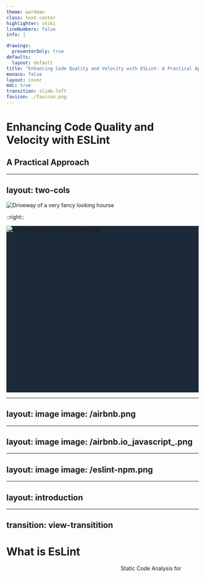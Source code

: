 ```yaml
---
theme: wordman
class: text-center
highlighter: shiki
lineNumbers: false
info: |

drawings:
  presenterOnly: true
defaults:
  layout: default
title: "Enhancing Code Quality and Velocity with ESLint: A Practical Approach"
monaco: false
layout: cover
mdc: true
transition: slide-left
favicon: ./favicon.png
---
```


<div class="flex items-center justify-center h-full w-full flex-col">
    <h1 class="text-8xl! text-shadow text-shadow-lg">Enhancing Code Quality and Velocity with ESLint</h1>
    <h2 class="text-6xl! text-shadow text-shadow-lg">A Practical Approach </h2>
</div>

---
layout: two-cols
---

![Driveway of a very fancy looking hourse](/airbnb-kc.png)

::right::
<div class="flex items-center justify-center" style="background: #1c2939; height: 436px;margin-top: 15px;">
    <img src="/eslint-homepage.png" alt="Screenshot of the eslint homepage" />
</div>

---
layout: image
image: /airbnb.png
---

---
layout: image
image: /airbnb.io_javascript_.png
---

---
layout: image
image: /eslint-npm.png
---

<span class="absolute" style="width: 300px; height: 60px; top: 370px; right: 35px;" v-mark.circle.red> </span>

---
layout: introduction
---

---
transition: view-transitition
---

<h1 class="text-8xl"> What is EsLint </h1>

<div class="flex items-center text-2xl" style="height: 75%; padding-left: 300px">
    <span style="view-transition-name: 'linter'">Static Code Analysis for &nbsp;</span>
    <v-switch childTag="span" tag="span">
        <template #0> JavaScript </template>
        <template #1> TypeScript </template>
        <template #2> React </template>
        <template #3> Vue </template>
        <template #4> Angular </template>
        <template #5> NodeJS </template>
    </v-switch>
</div>

---
transition: view-transitition
---

<h1 class="text-8xl"> What is EsLint </h1>

<div class="flex items-center text-2xl" style="height: 75%; padding-left: 300px">
    <span style="view-transition-name: 'linter'">Fix Code for &nbsp;</span>
    <v-switch childTag="span" tag="span">
        <template #0> JavaScript  </template>
    </v-switch>
</div>

---
transition: view-transitition
---

<h1 class="text-8xl"> What is EsLint </h1>

<div class="flex items-center text-2xl" style="height: 75%; padding-left: 300px">
    <span style="view-transition-name: 'linter'">Formatter for &nbsp;</span>
    <v-switch childTag="span" tag="span">
        <template #0> JavaScript </template>
    </v-switch>
</div>


---
---

# Why

<ul>
    <li style="padding: 1em 0">Reusable</li>
    <li style="padding: 1em 0">Extensible</li>
    <li style="padding: 1em 0">Consistency</li>
    <li style="padding: 1em 0">Catches Bugs Early</li>
</ul>

---
layout: center
---

<h1>Bug Cost Curve</h1>

<img src="/bug-cost-curve.png" class="m-a" style="width: 70%">

<span class="float-right"> * Source: "Trust me, bro" </span>




---
---

# Community and Ecosystem

<div class="flex items-center justify-center w-full h-90">
    <span class="text-2xl">more than <span class="text-5xl">40.000</span> Packages </span>
</div>

---
---

# Community and Ecosystem

<span class="text-4xl text-red">INSERT COMMUNITY PACKAGES </span>

---
layout: center
transition: view-transition
---

<h1 style="view-tranistion-name: 'eslint-version'"> ESLint v9.0.0 is out 🎉 </h1>

---
layout: center
transition: view-transition
---

<h1 style="view-tranistion-name: eslint-version"> ESLint v9.5.0 is out 🎉 </h1>

---
transition: view-transition
preload: false
---

[//]: # (fix transition)
<h1 style="view-tranistion-name: eslint-version"> ESLint v9.5.0 is out 🎉 </h1>

<ul v-motion v-motion-slide-top>
    <li>Externalize Formatter</li>
    <li>Flat Config</li>
</ul>


---
---

# Formatter - The Problem
<div class="flex full-w items-center justify-center h-90">
    <span class="text-4xl"> ESLint !== Prettier</span> 
</div>

---
---

# Formatter - The Solution

<a href='https://eslint.style/'>
    <img src="/eslint-stylistic.png">
</a>
---
---

# ESLint - Flat Config - The Problems

````md magic-move
```json
{
  "extends": ["eslint:recommended"],
}
```

```json
{
  "extends": ["eslint:recommended"],
  "rules": {
    "semi": "warn"
  }
}
```

```yml
---
extends:
- eslint:recommended
rules:
  semi: warn
```

```js
export default [
    {
        "extends": ["eslint:recommended"],
        "rules": {
            "semi": "warn"
        }
    }
];
```

```json
{
  "extends": ["eslint:recommended"],
  "root": true,
  "rules": {
    "semi": "warn"
  }
}
```

```json
{
  "extends": ["eslint:recommended"],
  "root": true,
  "rules": {
    "semi": "warn"
  },
  "overrides": [{
     "files": ["bin/*.js", "lib/*.js"],
     "excludedFiles": "*.test.js",
     "rules": {
       "quotes": ["error", "single"]
     }
  }]
}
```

```json
{
  "root": true,
  "rules": {
    "semi": "warn"
  },
  "overrides": [{
     "files": ["bin/*.js", "lib/*.js"],
     "excludedFiles": "*.test.js",
     "extends": ["eslint:recommended"],
     "rules": {
       "quotes": ["error", "single"]
     }
  }]
}
```
````

---
---

# ESLint - Flat Config - The Solution

````md magic-move

```js
export default [
    {
        files: ["**/*.js"],
        ignores: ["**/*.test.js"],
        rules: {
            "semi": "error",
            "no-unused-vars": "error"
        }  
    }
];
```

```js{*|5,13}
export default [
    {
        files: ["**/*.js", "**/*.cjs"],
        rules: {
            "semi": "error",
            "no-unused-vars": "error"
        }  
    },
    {
        files: ["**/*.js"],
        rules: {
            "no-undef": "error",
            "semi": "warn"
        }  
    }
];
```

```js
import customConfig from "eslint-config-custom";

export default [
    customConfig,
    {
        files: ["**/*.js", "**/*.cjs"],
        rules: {
            "semi": "error",
            "no-unused-vars": "error"
        }  
    },
    {
        files: ["**/*.js"],
        rules: {
            "no-undef": "error",
            "semi": "warn"
        }  
    }
];
```
````

---
layout: center
---

# Things to Cover!

---
---

# Codestyle Linting Rules

<ul>
    <li>Spacing</li>
    <li>Types</li>
    <li>Syntax</li>
</ul>

---
---

# Feature Linting Rules

<ul>
    <li>Libraries & Frameworks</li>
    <li>Typeaware Rules</li>
    <li>Potential Bugs</li>
</ul>

---
layout: center
---

<img src="/eslint-meme.png" class="w-100">

---
---

# The Worst ESLint Rules

1. [Prefer default exports](https://github.com/import-js/eslint-plugin-import/blob/main/docs/rules/prefer-default-export.md)
2. [No plus plus](https://eslint.org/docs/latest/rules/no-plusplus.html)
3. [Ban TS Comment](https://typescript-eslint.io/rules/ban-ts-comment)

---
transition: view-transition
---

# The Best ESLint Rules

1. no-restricted-syntax

---
transition: view-transition
---

# The Best ESLint Rules

1. no-restricted-syntax

```json
{
  "rules": {
    "no-restricted-syntax": [
      "error",
      {
        "selector": "TSEnumDeclaration",
        "message": "Enums were a mistake in the first place! Thanks for coming to my TED talk."
      }
    ]
  }
}
```

---
---

# Anthony Fu Config

````md magic-move
```sh
pnpm i -D eslint @antfu/eslint-config
```
```js
import antfu from '@antfu/eslint-config'

export default antfu({
  // Enable stylistic formatting rules
  // stylistic: true,

  // Or customize the stylistic rules
  stylistic: {
    indent: 2, // 4, or 'tab'
    quotes: 'single', // or 'double'
  },

  // TypeScript and Vue are auto-detected, you can also explicitly enable them:
  typescript: true,
  vue: true,

  // Disable jsonc and yaml support
  jsonc: false,
  yaml: false,

  // `.eslintignore` is no longer supported in Flat config, use `ignores` instead
  ignores: [
    '**/fixtures',
    // ...globs
  ]
})
```
```ts
export function antfu(
  options: OptionsConfig & TypedFlatConfigItem = {},
  ...userConfigs: SomeComplexTypeThatWasTooLongForThisSlide
): FlatConfigComposer<TypedFlatConfigItem, ConfigNames> {
  const {
    astro: enableAstro = false,
    autoRenamePlugins = true,
    componentExts = [],
    gitignore: enableGitignore = true,
    isInEditor = !!(process.env.JETBRAINS_IDE && !process.env.CI),
    jsx: enableJsx = true,
    react: enableReact = false,
    regexp: enableRegexp = true,
    solid: enableSolid = false,
    svelte: enableSvelte = false,
    typescript: enableTypeScript = isPackageExists('typescript'),
    unocss: enableUnoCSS = false,
    vue: enableVue = VuePackages.some(i => isPackageExists(i)),
  } = options
  ...
}
```
````

---
---

# Nuxt EsLint Config

---
---

# Qodana

---
layout: outro
url: https://wordman.dev/talk/2024/kcjs
---
